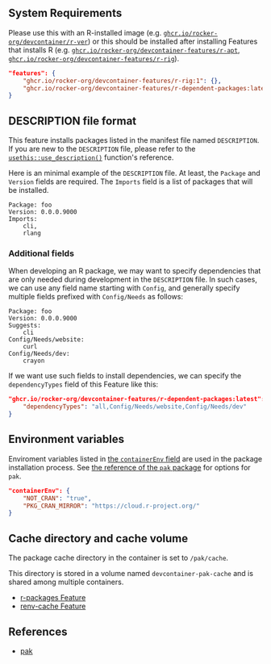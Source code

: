 <!-- markdownlint-disable MD041 -->

## System Requirements

Please use this with an R-installed image (e.g. [`ghcr.io/rocker-org/devcontainer/r-ver`](https://rocker-project.org/images/devcontainer/images.html))
or this should be installed after installing Features that installs R
(e.g. [`ghcr.io/rocker-org/devcontainer-features/r-apt`](https://github.com/rocker-org/devcontainer-features/tree/main/src/r-apt),
[`ghcr.io/rocker-org/devcontainer-features/r-rig`](https://github.com/rocker-org/devcontainer-features/tree/main/src/r-rig)).

```json
"features": {
    "ghcr.io/rocker-org/devcontainer-features/r-rig:1": {},
    "ghcr.io/rocker-org/devcontainer-features/r-dependent-packages:latest": {}
}
```

## DESCRIPTION file format

This feature installs packages listed in the manifest file named `DESCRIPTION`.
If you are new to the `DESCRIPTION` file, please refer to the
[`usethis::use_description()`](https://usethis.r-lib.org/reference/use_description.html) function's reference.

Here is an minimal example of the `DESCRIPTION` file.
At least, the `Package` and `Version` fields are required.
The `Imports` field is a list of packages that will be installed.

```dcf
Package: foo
Version: 0.0.0.9000
Imports:
    cli,
    rlang
```

### Additional fields

When developing an R package, we may want to specify dependencies that are only needed during development
in the `DESCRIPTION` file. In such cases, we can use any field name starting with `Config`,
and generally specify multiple fields prefixed with `Config/Needs` as follows:

```dcf
Package: foo
Version: 0.0.0.9000
Suggests:
    cli
Config/Needs/website:
    curl
Config/Needs/dev:
    crayon
```

If we want use such fields to install dependencies, we can specify the `dependencyTypes` field of
this Feature like this:

```json
"ghcr.io/rocker-org/devcontainer-features/r-dependent-packages:latest": {
    "dependencyTypes": "all,Config/Needs/website,Config/Needs/dev"
}
```

## Environment variables

Enviroment variables listed in [the `containerEnv` field](https://containers.dev/implementors/json_reference/#general-properties)
are used in the package installation process.
See [the reference of the `pak` package](https://pak.r-lib.org/reference/pak-config.html) for options for `pak`.

```json
"containerEnv": {
    "NOT_CRAN": "true",
    "PKG_CRAN_MIRROR": "https://cloud.r-project.org/"
}
```

## Cache directory and cache volume

The package cache directory in the container is set to `/pak/cache`.

This directory is stored in a volume named `devcontainer-pak-cache`
and is shared among multiple containers.

- [r-packages Feature](../r-packages/README.md)
- [renv-cache Feature](../renv-cache/README.md)

## References

- [pak](https://pak.r-lib.org/)
